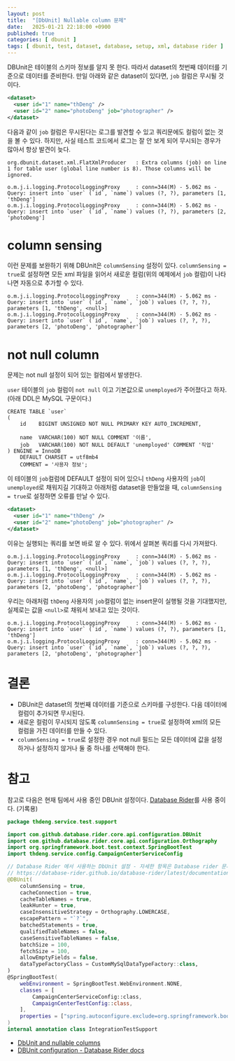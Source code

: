 ```yaml
---
layout: post
title:  "[DbUnit] Nullable column 문제"
date:   2025-01-21 22:18:00 +0900
published: true
categories: [ dbunit ]
tags: [ dbunit, test, dataset, database, setup, xml, database rider ]
---
```


DBUnit은 테이블의 스키마 정보를 알지 못 한다. 따라서 dataset의 첫번째 데이터를 기준으로 데이터를 준비한다. 만일 아래와 같은 dataset이 있다면, `job` 컬럼은 무시될 것이다.

```xml
<dataset>
  <user id="1" name="thDeng" />
  <user id="2" name="photoDeng" job="photographer" />
</dataset>
```

다음과 같이 `job` 컬럼은 무시된다는 로그를 발견할 수 있고 쿼리문에도 컬럼이 없는 것을 볼 수 있다. 하지만, 사실 테스트 코드에서 로그는 잘 안 보게 되어 무시되는 경우가 많아서 항상 발견이 늦다.

```
org.dbunit.dataset.xml.FlatXmlProducer   : Extra columns (job) on line 1 for table user (global line number is 8). Those columns will be ignored.

o.m.j.i.logging.ProtocolLoggingProxy     : conn=344(M) - 5.062 ms - Query: insert into `user` (`id`, `name`) values (?, ?), parameters [1, 'thDeng']
o.m.j.i.logging.ProtocolLoggingProxy     : conn=344(M) - 5.062 ms - Query: insert into `user` (`id`, `name`) values (?, ?), parameters [2, 'photoDeng']
```

# column sensing

이런 문제를 보완하기 위해 DBUnit은 `columnSensing` 설정이 있다. `columnSensing = true`로 설정하면 모든 xml 파일을 읽어서 새로운 컬럼(위의 예제에서 `job` 컬럼)이 나타나면 자동으로 추가할 수 있다.

```
o.m.j.i.logging.ProtocolLoggingProxy     : conn=344(M) - 5.062 ms - Query: insert into `user` (`id`, `name`, `job`) values (?, ?, ?), parameters [1, 'thDeng', <null>]
o.m.j.i.logging.ProtocolLoggingProxy     : conn=344(M) - 5.062 ms - Query: insert into `user` (`id`, `name`, `job`) values (?, ?, ?), parameters [2, 'photoDeng', 'photographer']
```

# not null column

문제는 not null 설정이 되어 있는 컬럼에서 발생한다.

`user` 테이블의 `job` 컬럼이 `not null` 이고 기본값으로 `unemployed`가 주어졌다고 하자. (아래 DDL은 MySQL 구문이다.)

```
CREATE TABLE `user`
(
    id    BIGINT UNSIGNED NOT NULL PRIMARY KEY AUTO_INCREMENT,

    name  VARCHAR(100) NOT NULL COMMENT '이름',
    job   VARCHAR(100) NOT NULL DEFAULT 'unemployed' COMMENT '직업'
) ENGINE = InnoDB
    DEFAULT CHARSET = utf8mb4
    COMMENT = '사용자 정보';
```

이 테이블의 `job`컬럼에 DEFAULT 설정이 되어 있으니 `thDeng` 사용자의 `job`이 `unemployed`로 채워지길 기대하고 아래처럼 dataset을 만들었을 때, `columnSensing = true`로 설정하면 오류를 만날 수 있다.

```xml
<dataset>
  <user id="1" name="thDeng" />
  <user id="2" name="photoDeng" job="photographer" />
</dataset>
```

이유는 실행되는 쿼리를 보면 바로 알 수 있다. 위에서 살펴본 쿼리를 다시 가져왔다.

```
o.m.j.i.logging.ProtocolLoggingProxy     : conn=344(M) - 5.062 ms - Query: insert into `user` (`id`, `name`, `job`) values (?, ?, ?), parameters [1, 'thDeng', <null>]
o.m.j.i.logging.ProtocolLoggingProxy     : conn=344(M) - 5.062 ms - Query: insert into `user` (`id`, `name`, `job`) values (?, ?, ?), parameters [2, 'photoDeng', 'photographer']
```

우리는 아래처럼 `thDeng` 사용자의 `job`컬럼이 없는 insert문이 실행될 것을 기대했지만, 실제로는 값을 `<null>`로 채워서 보내고 있는 것이다.


```
o.m.j.i.logging.ProtocolLoggingProxy     : conn=344(M) - 5.062 ms - Query: insert into `user` (`id`, `name`) values (?, ?), parameters [1, 'thDeng']
o.m.j.i.logging.ProtocolLoggingProxy     : conn=344(M) - 5.062 ms - Query: insert into `user` (`id`, `name`, `job`) values (?, ?, ?), parameters [2, 'photoDeng', 'photographer']
```

# 결론

- DBUnit은 dataset의 첫번째 데이터를 기준으로 스키마를 구성한다. 다음 데이터에 컬럼이 추가되면 무시된다.
- 새로운 컬럼이 무시되지 않도록 `columnSensing = true`로 설정하여 xml의 모든 컬럼을 가진 데이터를 만들 수 있다.
- `columnSensing = true`로 설정한 경우 not null 필드는 모든 데이터에 값을 설정하거나 설정하지 않거나 둘 중 하나를 선택해야 한다.


# 참고

참고로 다음은 현재 팀에서 사용 중인 DBUnit 설정이다. [Database Rider](https://database-rider.github.io/)를 사용 중이다. (기록용)

```kotlin
package thdeng.service.test.support

import com.github.database.rider.core.api.configuration.DBUnit
import com.github.database.rider.core.api.configuration.Orthography
import org.springframework.boot.test.context.SpringBootTest
import thdeng.service.config.CampaignCenterServiceConfig

// Database Rider 에서 사용하는 DbUnit 설정 - 자세한 항목은 Database rider 문서 참조
// https://database-rider.github.io/database-rider/latest/documentation.html?theme=foundation#_dbunit_configuration
@DBUnit(
    columnSensing = true,
    cacheConnection = true,
    cacheTableNames = true,
    leakHunter = true,
    caseInsensitiveStrategy = Orthography.LOWERCASE,
    escapePattern = "`?`",
    batchedStatements = true,
    qualifiedTableNames = false,
    caseSensitiveTableNames = false,
    batchSize = 100,
    fetchSize = 100,
    allowEmptyFields = false,
    dataTypeFactoryClass = CustomMySqlDataTypeFactory::class,
)
@SpringBootTest(
    webEnvironment = SpringBootTest.WebEnvironment.NONE,
    classes = [
        CampaignCenterServiceConfig::class,
        CampaignCenterTestConfig::class,
    ],
    properties = ["spring.autoconfigure.exclude=org.springframework.boot.autoconfigure.orm.jpa.HibernateJpaAutoConfiguration"]
)
internal annotation class IntegrationTestSupport
```

- [DbUnit and nullable columns](https://billcomer.blogspot.com/2009/05/dbunit-and-nullable-columns.html)
- [DBUnit configuration - Database Rider docs](https://database-rider.github.io/database-rider/latest/documentation.html?theme=foundation#_dbunit_configuration)
